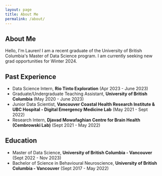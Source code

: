 ```yaml
---
layout: page
title: About Me
permalink: /about/
---
```


## About Me

Hello, I'm Lauren! I am a recent graduate of the University of British Columbia's Master of Data Science program. I am currently seeking new grad opportunities for Winter 2024.

## Past Experience

- Data Science Intern, **Rio Tinto Exploration** (Apr 2023 - June 2023)
- Graduate/Undergraduate Teaching Assistant, **University of British Columbia** (May 2020 - June 2023)
- Junior Data Scientist, **Vancouver Coastal Health Research Institute & UBC Hospital - Digital Emergency Medicine Lab** (May 2021 - Sept 2022)
- Research Intern, **Djavad Mowafaghian Centre for Brain Health (Cembrowski Lab)** (Sept 2021 - May 2022)

## Education
- Master of Data Science, **University of British Columbia - Vancouver** (Sept 2022 - Nov 2023)
- Bachelor of Science in Behavioural Neuroscience, **University of British Columbia - Vancouver** (Sept 2017 - May 2022)